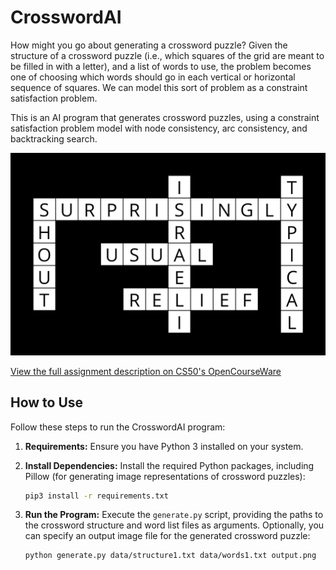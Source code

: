 # CrosswordAI

How might you go about generating a crossword puzzle? Given the structure of a crossword puzzle (i.e., which squares of the grid are meant to be filled in with a letter), and a list of words to use, the problem becomes one of choosing which words should go in each vertical or horizontal sequence of squares. We can model this sort of problem as a constraint satisfaction problem. 

This is an AI program that generates crossword puzzles, using a constraint satisfaction problem model with node consistency, arc consistency, and backtracking search.

<img src="output.png" alt="crossword">

[View the full assignment description on CS50's OpenCourseWare](https://cs50.harvard.edu/ai/2020/projects/3/crossword/)

## How to Use

Follow these steps to run the CrosswordAI program:

1. **Requirements:** Ensure you have Python 3 installed on your system.

2. **Install Dependencies:** Install the required Python packages, including Pillow (for generating image representations of crossword puzzles):

   ```bash
   pip3 install -r requirements.txt
   ```

3. **Run the Program:** Execute the `generate.py` script, providing the paths to the crossword structure and word list files as arguments. Optionally, you can specify an output image file for the generated crossword puzzle:

   ```bash
   python generate.py data/structure1.txt data/words1.txt output.png
   ```
